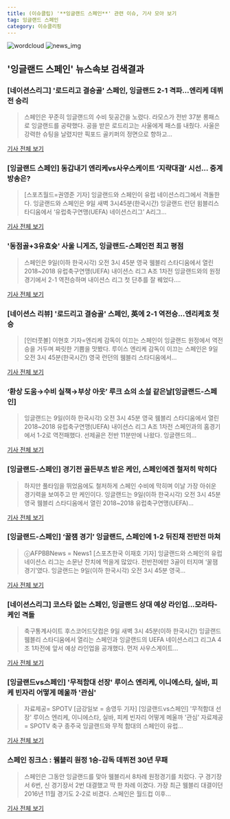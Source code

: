 ```yaml
---
title: (이슈클립) '**잉글랜드 스페인**' 관련 이슈, 기사 모아 보기
tag: 잉글랜드 스페인
category: 이슈클리핑
---
```

![wordcloud](https://s3.ap-northeast-2.amazonaws.com/lyrics101-wordcloud/2018-09-09-1536442551.png)
![news_img](https://user-images.githubusercontent.com/42597476/44507050-1206f400-a6e4-11e8-8d98-7ffbfebb353f.png)
## **'**잉글랜드 스페인**'** 뉴스속보 검색결과
### [네이션스리그] '로드리고 결승골' 스페인, 잉글랜드 2-1 격파…엔리케 데뷔전 승리

>스페인은 꾸준히 잉글랜드의 수비 뒷공간을 노렸다. 라모스가 전반 37분 롱패스로 잉글랜드를 공략했다. 공을 받은 로드리고는 사울에게 패스를 내줬다. 사울은 강력한 슈팅을 날렸지만 픽포드 골키퍼의 정면으로 향하고...

<a href="http://www.sportalkorea.com/news/view.php?gisa_uniq=2018090905325014&section_code=20&cp=se&gomb=1" target="_blank">기사 전체 보기</a>

### [**잉글랜드 스페인**] 동갑내기 엔리케vs사우스케이트 ‘지략대결’ 시선… 중계방송은?

>[스포츠월드=권영준 기자] 잉글랜드와 스페인이 유럽 네이션스리그에서 격돌한다. 잉글랜드와 스페인은 9일 새벽 3시45분(한국시간) 잉글랜드 런던 윔블리스타디움에서 ‘유럽축구연맹(UEFA) 네이션스리그’ A리그...

<a href="http://www.sportsworldi.com/content/html/2018/09/08/20180908787869.html" target="_blank">기사 전체 보기</a>

### '동점골+3유효슛' 사울 니게즈, 잉글랜드-스페인전 최고 평점

>스페인은 9일(이하 한국시각) 오전 3시 45분 영국 웸블리 스타디움에서 열린 2018~2018 유럽축구연맹(UEFA) 내이션스 리그 A조 1차전 잉글랜드와의 원정경기에서 2-1 역전승하며 내이션스 리그 첫 단추를 잘 꿰었다....

<a href="http://sports.hankooki.com/lpage/soccer/201809/sp2018090905490693750.htm" target="_blank">기사 전체 보기</a>

### [네이션스 리뷰] '로드리고 결승골' 스페인, 英에 2-1 역전승...엔리케호 첫 승

>[인터풋볼] 이현호 기자=엔리케 감독이 이끄는 스페인이 잉글랜드 원정에서 역전승을 거두며 짜릿한 기쁨을 맛봤다. 루이스 엔리케 감독이 이끄는 스페인은 9일 오전 3시 45분(한국시간) 영국 런던의 웸블리 스타디움에서...

<a href="http://www.interfootball.co.kr/news/articleView.html?idxno=239308" target="_blank">기사 전체 보기</a>

### ‘환상 도움→수비 실책→부상 아웃’ 루크 쇼의 소설 같은날[잉글랜드-스페인]

>잉글랜드는 9일(이하 한국시각) 오전 3시 45분 영국 웸블리 스타디움에서 열린 2018~2018 유럽축구연맹(UEFA) 내이션스 리그 A조 1차전 스페인과의 홈경기에서 1-2로 역전패했다. 선제골은 전반 11분만에 나왔다. 잉글랜드의...

<a href="http://sports.hankooki.com/lpage/soccer/201809/sp2018090905434493750.htm" target="_blank">기사 전체 보기</a>

### [잉글랜드-스페인] 경기전 골든부츠 받은 케인, 스페인에겐 철저히 막히다

>하지만 풀타임을 뛰었음에도 철저하게 스페인 수비에 막히며 이날 가장 아쉬운 경기력을 보여주고 만 케인이다. 잉글랜드는 9일(이하 한국시각) 오전 3시 45분 영국 웸블리 스타디움에서 열린 2018~2018 유럽축구연맹(UEFA)...

<a href="http://sports.hankooki.com/lpage/soccer/201809/sp2018090905435293750.htm" target="_blank">기사 전체 보기</a>

### [잉글랜드-스페인] ‘꿀잼 경기’ 잉글랜드, 스페인에 1-2 뒤진채 전반전 마쳐

>ⓒAFPBBNews = News1 [스포츠한국 이재호 기자] 잉글랜드와 스페인의 유럽 네이션스 리그는 소문난 잔치에 먹을게 많았다. 전반전에만 3골이 터지며 ‘꿀잼 경기’였다. 잉글랜드는 9일(이하 한국시각) 오전 3시 45분 영국...

<a href="http://sports.hankooki.com/lpage/soccer/201809/sp2018090904553193750.htm" target="_blank">기사 전체 보기</a>

### [네이션스리그] 코스타 없는 스페인, 잉글랜드 상대 예상 라인업...모라타-케인 격돌

>축구통계사이트 후스코어드닷컴은 9일 새벽 3시 45분(이하 한국시간) 잉글랜드 웸블리 스타디움에서 열리는 스페인과 잉글랜드의 UEFA 네이션스리그 리그A 4조 1차전에 앞서 예상 라인업을 공개했다. 먼저 사우스게이트...

<a href="http://www.kookje.co.kr/news2011/asp/newsbody.asp?code=0600&key=20180908.99099002564" target="_blank">기사 전체 보기</a>

### [잉글랜드vs스페인] '무적함대 선장' 루이스 엔리케, 이니에스타, 실바, 피케 빈자리 어떻게 메울까 '관심'

>자료제공= SPOTV [금강일보 = 송영두 기자] [잉글랜드vs스페인] '무적함대 선장' 루이스 엔리케, 이니에스타, 실바, 피케 빈자리 어떻게 메울까 '관심' 자료제공= SPOTV 축구 종주국 잉글랜드와 무적 함대의 스페인이 유럽...

<a href="http://www.ggilbo.com/news/articleView.html?idxno=543743" target="_blank">기사 전체 보기</a>

### 스페인 징크스 : 웸블리 원정 1승-감독 데뷔전 30년 무패

>스페인은 그동안 잉글랜드를 맞아 웸블리서 8차례 원정경기를 치렀다. 구 경기장서 6번, 신 경기장서 2번 대결했고 딱 한 차례 이겼다. 가장 최근 웸블리 대결이던 2016년 11월 경기도 2-2로 비겼다. 스페인은 월드컵 이후...

<a href="http://www.sportalkorea.com/news/view.php?gisa_uniq=2018090819375655&section_code=20&cp=se&gomb=1" target="_blank">기사 전체 보기</a>


